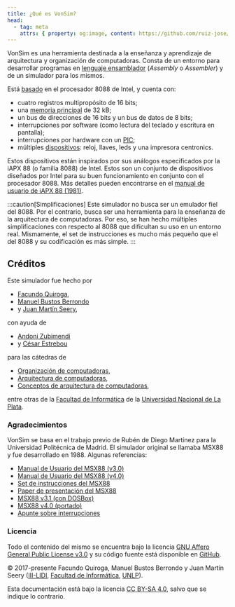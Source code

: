 ```yaml
---
title: ¿Qué es VonSim?
head:
  - tag: meta
    attrs: { property: og:image, content: https://github.com/ruiz-jose/VonSim8/docs/og/index.png }
---
```


VonSim es una herramienta destinada a la enseñanza y aprendizaje de arquitectura y organización de computadoras. Consta de un entorno para desarrollar programas en [lenguaje ensamblador](/docs/cpu/assembly/) (_Assembly_ o _Assembler_) y de un simulador para los mismos.

Está [basado](/docs/cpu/) en el procesador 8088 de Intel, y cuenta con:

- cuatro registros multipropósito de 16 bits;
- una [memoria principal](/docs/memory/) de 32 kB;
- un bus de direcciones de 16 bits y un bus de datos de 8 bits;
- interrupciones por software (como lectura del teclado y escritura en pantalla);
- interrupciones por hardware con un [PIC](/docs/io/modules/pic/);
- múltiples [dispositivos](/docs/io/devices/): reloj, llaves, leds y una impresora centronics.

Estos dispositivos están inspirados por sus análogos especificados por la iAPX 88 (o familia 8088) de Intel. Estos son un conjunto de dispositivos diseñados por Intel para su buen funcionamiento en conjunto con el procesador 8088. Más detalles pueden encontrarse en el [manual de usuario de iAPX 88 (1981)](http://www.bitsavers.org/components/intel/8086/1981_iAPX_86_88_Users_Manual.pdf).

:::caution[Simplificaciones]
Este simulador no busca ser un emulador fiel del 8088. Por el contrario, busca ser una herramienta para la enseñanza de la arquitectura de computadoras. Por eso, se han hecho múltiples simplificaciones con respecto al 8088 que dificultan su uso en un entorno real. Mismamente, el set de instrucciones es mucho más pequeño que el del 8088 y su codificación es más simple.
:::

## Créditos

Este simulador fue hecho por

- [Facundo Quiroga](http://facundoq.github.io/),
- [Manuel Bustos Berrondo](https://github.com/manuelbb)
- y [Juan Martín Seery](https://juanm04.com),

con ayuda de

- [Andoni Zubimendi](https://github.com/AndoniZubimendi)
- y [César Estrebou](https://github.com/cesarares)

para las cátedras de

- [Organización de computadoras](http://weblidi.info.unlp.edu.ar/catedras/organiza/),
- [Arquitectura de computadoras](http://weblidi.info.unlp.edu.ar/catedras/arquitecturaP2003/),
- [Conceptos de arquitectura de computadoras](http://weblidi.info.unlp.edu.ar/catedras/ConArqCom/),

entre otras de la [Facultad de Informática](https://info.unlp.edu.ar/) de la [Universidad Nacional de La Plata](https://www.unlp.edu.ar/).

### Agradecimientos

VonSim se basa en el trabajo previo de Rubén de Diego Martínez para la Universidad Politécnica de Madrid. El simulador original se llamaba MSX88 y fue desarrollado en 1988. Algunas referencias:

- [Manual de Usuario del MSX88 (v3.0)](/docs/msx88/Manual-MSX88-v3.pdf)
- [Manual de Usuario del MSX88 (v4.0)](/docs/msx88/Manual-MSX88-v4.pdf)
- [Set de instrucciones del MSX88](/docs/msx88/set-instr-MSX88.PDF)
- [Paper de presentación del MSX88](/docs/msx88/msx88-original-paper.pdf)
- [MSX88 v3.1 (con DOSBox)](/docs/msx88/MSX88Portable.zip)
- [MSX88 v4.0 (portado)](/docs/msx88/msx88_2017.rar)
- [Apunte sobre interrupciones](/docs/msx88/apunte-interrupciones.pdf)

### Licencia

Todo el contenido del mismo se encuentra bajo la licencia [GNU Affero General Public License v3.0](https://github.com/ruiz-jose/VonSim8/blob/main/LICENSE) y su código fuente está disponible en [GitHub](https://github.com/ruiz-jose/VonSim8).

&copy; 2017-presente Facundo Quiroga, Manuel Bustos Berrondo y Juan Martín Seery ([III-LIDI](https://weblidi.info.unlp.edu.ar/), [Facultad de Informática](https://info.unlp.edu.ar/), [UNLP](https://unlp.edu.ar/)).

Esta documentación está bajo la licencia [CC BY-SA 4.0](https://creativecommons.org/licenses/by-sa/4.0/), salvo que se indique lo contrario.
